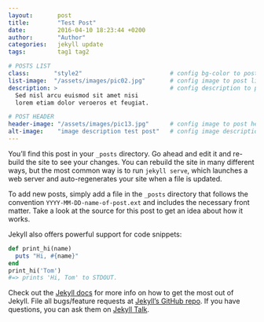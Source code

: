 ```yaml
---
layout:       post
title:        "Test Post"
date:         2016-04-10 18:23:44 +0200
author:       "Author"
categories:   jekyll update
tags:         tag1 tag2

# POSTS LIST
class:       "style2"                         # config bg-color to post list card (1..6)
list-image:  "/assets/images/pic02.jpg"       # config image to post list card (1..6)
description: >                                # config description to post list card
  Sed nisl arcu euismod sit amet nisi
  lorem etiam dolor veroeros et feugiat.

# POST HEADER
header-image: "/assets/images/pic13.jpg"      # config image to post header
alt-image:    "image description test post"   # config image description to alt att.
---
```

You’ll find this post in your `_posts` directory. Go ahead and edit it and re-build the site to see your changes. You can rebuild the site in many different ways, but the most common way is to run `jekyll serve`, which launches a web server and auto-regenerates your site when a file is updated.

To add new posts, simply add a file in the `_posts` directory that follows the convention `YYYY-MM-DD-name-of-post.ext` and includes the necessary front matter. Take a look at the source for this post to get an idea about how it works.

Jekyll also offers powerful support for code snippets:

``` ruby
def print_hi(name)
  puts "Hi, #{name}"
end
print_hi('Tom')
#=> prints 'Hi, Tom' to STDOUT.
```

Check out the [Jekyll docs][jekyll-docs] for more info on how to get the most out of Jekyll. File all bugs/feature requests at [Jekyll’s GitHub repo][jekyll-gh]. If you have questions, you can ask them on [Jekyll Talk][jekyll-talk].

[jekyll-docs]: http://jekyllrb.com/docs/home
[jekyll-gh]:   https://github.com/jekyll/jekyll
[jekyll-talk]: https://talk.jekyllrb.com/
